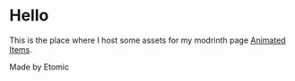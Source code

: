 # Hello

This is the place where I host some assets for my modrinth page [Animated Items](https://modrinth.com/resourcepack/animateditems).

Made by Etomic
